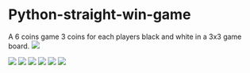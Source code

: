 # Python-straight-win-game
A 6 coins game 3 coins for each players black and white in a 3x3 game board.
<img src="https://github.com/Surjith1001/Python-straight-win-game/assets/125909533/c9e8b0ba-be60-49a3-a4c7-b3fc27e05950"/>

<img src="https://github.com/Surjith1001/Python-straight-win-game/assets/125909533/a6868036-7f8a-4c24-ba59-0a3808fcbbc8"/>

<img src="https://github.com/Surjith1001/Python-straight-win-game/assets/125909533/5d3f5cd4-09a7-49c5-9ec5-35e55fa0f7ff"/>

<img src="https://github.com/Surjith1001/Python-straight-win-game/assets/125909533/95949cf3-5b9d-4502-bd14-83d6361079f5"/>

<img src="https://github.com/Surjith1001/Python-straight-win-game/assets/125909533/0f780e2f-43f1-47a2-8f16-5c2ea8833d09"/>

<img src="https://github.com/Surjith1001/Python-straight-win-game/assets/125909533/9f22b839-f0a9-4bf1-aff3-c191cc6f11c6"/>

<img src="https://github.com/Surjith1001/Python-straight-win-game/assets/125909533/12ad0183-9968-4ec1-9a9b-4770894152d7"/>
